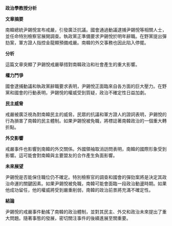 **政治學教授分析**

**文章摘要**

南韓總統尹錫悅宣布戒嚴，引發廣泛抗議。國會通過動議逮捕尹錫悅等相關人士，並任命特別檢察官展開調查。執政黨正準備要求尹錫悅於明年辭職。在野黨提出彈劾案，軍方證人指控金龍顯預備戒嚴。南韓的外交事務也因此陷入停擺。

**分析**

這篇文章突顯了尹錫悅戒嚴舉措對南韓政治和社會產生的重大影響。

**權力鬥爭**

國會逮捕動議和執政黨辭職要求表明，尹錫悅正面臨來自各方面的巨大壓力。在野黨和國會的行動表明，尹錫悅的權威受到質疑，政治不確定性日益加劇。

**民主威脅**

戒嚴被廣泛視為對南韓民主的威脅。民眾的抗議和軍方證人的證詞表明，尹錫悅的行為損害了南韓的民主體制。如果尹錫悅被免職，將標誌著南韓政治的一個重大轉折點。

**外交影響**

戒嚴事件也影響到南韓的外交關係。外國領袖取消訪問表明，南韓的國際形象受到影響。這可能會對南韓與主要盟友的合作產生負面影響。

**未來展望**

尹錫悅是否能保住職位仍不確定。特別檢察官的調查和國會的彈劾案將是決定其政治命運的關鍵因素。如果尹錫悅被免職，南韓可能會面臨一段政治動盪時期。如果他成功留任，他的權威將受到嚴重削弱，南韓的政治前景將充滿不確定性。

**結論**

尹錫悅的戒嚴事件動搖了南韓的政治體制，並對其民主、外交和政治未來提出了重大問題。隨著事態的發展，密切關注事件的後續進展至關重要。